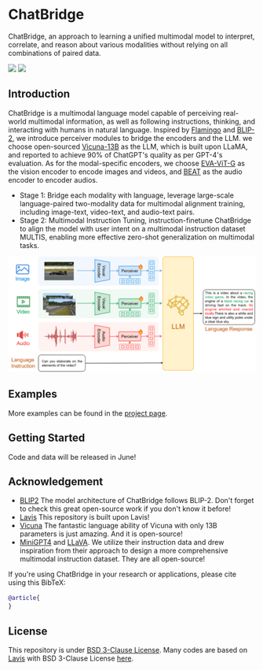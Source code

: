 # ChatBridge
 ChatBridge, an approach to learning a unified multimodal model to interpret, correlate, and reason about various modalities without relying on all combinations of paired data.


<a href='https://iva-chatbridge.github.io'><img src='https://img.shields.io/badge/Project-Page-Green'></a>  <a href=''><img src='https://img.shields.io/badge/Paper-Arxiv-red'></a> 



## Introduction
ChatBridge is a multimodal language model capable of perceiving real-world multimodal information, 
as well as following instructions, thinking, and interacting with humans in natural language.
Inspired by <a href="https://arxiv.org/abs/2204.14198">Flamingo</a> and <a href="https://arxiv.org/abs/2301.12597">BLIP-2</a>, 
we introduce perceiver modules to bridge the encoders and the LLM. 
we choose open-sourced <a href="https://lmsys.org/blog/2023-03-30-vicuna/">Vicuna-13B</a> as the LLM, 
which is built upon LLaMA, and reported to achieve 90% of ChatGPT's quality as per GPT-4's evaluation. 
As for the modal-specific encoders, we choose <a href="https://arxiv.org/abs/2211.07636">EVA-ViT-G</a> as the vision encoder to encode images and videos, 
and <a href="https://arxiv.org/abs/2212.09058">BEAT</a> as the audio encoder to encoder audios.

- Stage 1: Bridge each modality with language, leverage large-scale language-paired two-modality data for multimodal 
    alignment training, including image-text, video-text, and audio-text pairs.
- Stage 2: Multimodal Instruction Tuning, instruction-finetune ChatBridge to align the model with user intent on a 
    multimodal instruction dataset MULTIS, enabling more effective zero-shot generalization on multimodal tasks.

      

![overview](images/arch.png)





## Examples
  <!-- |   |   |
:-------------------------:|:-------------------------:
![find wild](figs/examples/wop_2.png) |  ![write story](figs/examples/ad_2.png)
![solve problem](figs/examples/fix_1.png)  |  ![write Poem](figs/examples/rhyme_1.png) -->

More examples can be found in the [project page](https://iva-chatbridge.github.io).



## Getting Started

Code and data will be released in June!


## Acknowledgement

+ [BLIP2](https://huggingface.co/docs/transformers/main/model_doc/blip-2) The model architecture of ChatBridge follows BLIP-2. Don't forget to check this great open-source work if you don't know it before!
+ [Lavis](https://github.com/salesforce/LAVIS) This repository is built upon Lavis!
+ [Vicuna](https://github.com/lm-sys/FastChat) The fantastic language ability of Vicuna with only 13B parameters is just amazing. And it is open-source!
+ [MiniGPT4](https://github.com/Vision-CAIR/MiniGPT-4) and [LLaVA](https://github.com/haotian-liu/LLaVA). We utilize their instruction data and drew inspiration from their approach to design a more comprehensive multimodal instruction dataset. They are all open-source!


If you're using ChatBridge in your research or applications, please cite using this BibTeX:
```bibtex
@article{
}
```


## License
This repository is under [BSD 3-Clause License](LICENSE.md).
Many codes are based on [Lavis](https://github.com/salesforce/LAVIS) with 
BSD 3-Clause License [here](LICENSE_Lavis.md).
